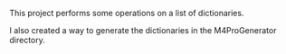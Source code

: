 This project performs some operations on a list of dictionaries.

I also created a way to generate the dictionaries in the M4ProGenerator directory.
